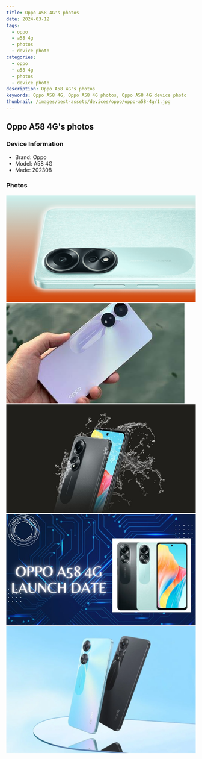 ```yaml
---
title: Oppo A58 4G's photos
date: 2024-03-12
tags: 
  - oppo
  - a58 4g
  - photos
  - device photo
categories: 
  - oppo
  - a58 4g
  - photos
  - device photo
description: Oppo A58 4G's photos
keywords: Oppo A58 4G, Oppo A58 4G photos, Oppo A58 4G device photo
thumbnail: /images/best-assets/devices/oppo/oppo-a58-4g/1.jpg
---
```


## Oppo A58 4G's photos

### Device Information

- Brand: Oppo
- Model: A58 4G
- Made: 202308

### Photos

![/images/best-assets/devices/oppo/oppo-a58-4g/1.jpg](/images/best-assets/devices/oppo/oppo-a58-4g/1.jpg)
![/images/best-assets/devices/oppo/oppo-a58-4g/2.jpg](/images/best-assets/devices/oppo/oppo-a58-4g/2.jpg)
![/images/best-assets/devices/oppo/oppo-a58-4g/3.jpg](/images/best-assets/devices/oppo/oppo-a58-4g/3.jpg)
![/images/best-assets/devices/oppo/oppo-a58-4g/4.jpg](/images/best-assets/devices/oppo/oppo-a58-4g/4.jpg)
![/images/best-assets/devices/oppo/oppo-a58-4g/5.jpg](/images/best-assets/devices/oppo/oppo-a58-4g/5.jpg)
